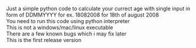Just a simple python code to calculate your currect age with single input in form of DDMMYYYY for ex. 18082008 for 18th of august 2008 <br>
You need to run this code using python interpreter <br>
This is not a windows/mac/linux executable <br>
There are a few known bugs which i may fix later <br>
This is the first release version <br>
